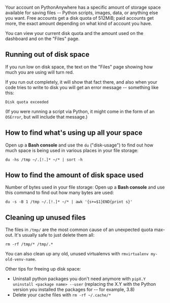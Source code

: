 <!--
.. title: Disk Quota
.. slug: DiskQuota
.. date: 2018-07-13
.. tags:
.. category:
.. link:
.. description:
.. type: text
-->

Your account on PythonAnywhere has a specific amount of storage space available
for saving files -- Python scripts, images, data, or anything else you want.
Free accounts get a disk quota of 512MiB; paid accounts get more, the exact
amount depending on what kind of account you have.

You can view your current disk quota and the amount used on the dashboard and on
the "Files" page.

## Running out of disk space

If you run low on disk space, the text on the "Files" page showing how much you
are using will turn red.

If you run out completely, it will show that fact there, and also when your code
tries to write to disk you will get an error message -- something like this:

    Disk quota exceeded

(If you were running a script via Python, it might come in the form of an
`OSError`, but will include that message.)


## How to find what's using up all your space

Open up a **Bash console** and use the `du` ("disk-usage") to find out how much space
is being used in various places in your file storage:

    du -hs /tmp ~/.[!.]* ~/* | sort -h

## How to find the amount of disk space used

Number of bytes used in your file storage: 
Open up a **Bash console** and use this command to find out how many bytes are used:

    du -s -B 1 /tmp ~/.[!.]* ~/* | awk '{s+=$1}END{print s}'

## Cleaning up unused files

The files in `/tmp/` are the most common cause of an unexpected quota max-out.
It's usually safe to just delete them all:

    rm -rf /tmp/* /tmp/.*

You can also clean up any old, unused virtualenvs with `rmvirtualenv my-old-venv-name`.

Other tips for freeing up disk space:

* Uninstall python packages you don't need anymore with `pipX.Y uninstall <package name> --user` (replacing the X.Y with the Python version you installed the packages for -- for example, 3.8)
* Delete your cache files with `rm -rf ~/.cache/*`
